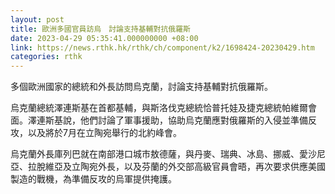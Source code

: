 ```yaml
---
layout: post
title: 歐洲多國官員訪烏　討論支持基輔對抗俄羅斯
date: 2023-04-29 05:35:41.000000000 +08:00
link: https://news.rthk.hk/rthk/ch/component/k2/1698424-20230429.htm
categories: rthk
---
```


多個歐洲國家的總統和外長訪問烏克蘭，討論支持基輔對抗俄羅斯。

烏克蘭總統澤連斯基在首都基輔，與斯洛伐克總統恰普托娃及捷克總統帕維爾會面。澤連斯基說，他們討論了軍事援助，協助烏克蘭應對俄羅斯的入侵並準備反攻，以及將於7月在立陶宛舉行的北約峰會。 

烏克蘭外長庫列巴就在南部港口城巿敖德薩，與丹麥、瑞典、冰島、挪威、愛沙尼亞、拉脫維亞及立陶宛外長，以及芬蘭的外交部高級官員會晤，再次要求供應美國製造的戰機，為準備反攻的烏軍提供掩護。

